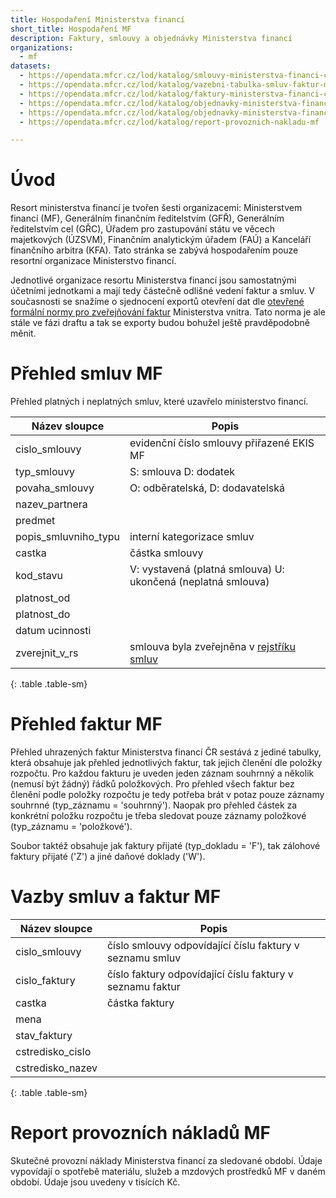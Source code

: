 ```yaml
---
title: Hospodaření Ministerstva financí
short_title: Hospodaření MF
description: Faktury, smlouvy a objednávky Ministerstva financí
organizations:
  - mf
datasets:
  - https://opendata.mfcr.cz/lod/katalog/smlouvy-ministerstva-financi-cr-seznam-smluv
  - https://opendata.mfcr.cz/lod/katalog/vazebni-tabulka-smluv-faktur-ministerstva-financi-cr
  - https://opendata.mfcr.cz/lod/katalog/faktury-ministerstva-financi-cr
  - https://opendata.mfcr.cz/lod/katalog/objednavky-ministerstva-financi-cr-detail
  - https://opendata.mfcr.cz/lod/katalog/objednavky-ministerstva-financi-cr-seznam-objednavek
  - https://opendata.mfcr.cz/lod/katalog/report-provoznich-nakladu-mf

---
```


# Úvod

Resort ministerstva financí je tvořen šesti organizacemi: Ministerstvem financí (MF), Generálním finančním ředitelstvím (GFŘ), Generálním ředitelstvím cel (GŘC), Úřadem pro zastupování státu ve věcech majetkových (ÚZSVM), Finančním analytickým úřadem (FAÚ) a Kanceláří finančního arbitra (KFA). Tato stránka se zabývá hospodařením pouze resortní organizace Ministerstvo financí.

Jednotlivé organizace resortu Ministerstva financí jsou samostatnými účetními jednotkami a mají tedy částečně odlišné vedení faktur a smluv. V současnosti se snažíme o sjednocení exportů otevření dat dle [otevřené formální normy pro zveřejňování faktur](https://ofn.gov.cz/faktury/draft) Ministerstva vnitra. Tato norma je ale stále ve fázi draftu a tak se exporty budou bohužel ještě pravděpodobně měnit.

# Přehled smluv MF
Přehled platných i neplatných smluv, které uzavřelo ministerstvo financí.

| Název sloupce        | Popis                                                                |
|----------------------|----------------------------------------------------------------------|
| cislo_smlouvy        | evidenční číslo smlouvy přiřazené EKIS MF                            |
| typ_smlouvy          | S: smlouva D: dodatek                                                |
| povaha_smlouvy       | O: odběratelská, D: dodavatelská                                     |
| nazev_partnera       |                                                                      |
| predmet              |                                                                      |
| popis_smluvniho_typu | interní kategorizace smluv                                           |
| castka               | částka smlouvy                                                       |
| kod_stavu            | V: vystavená (platná smlouva) U: ukončená (neplatná smlouva)         |
| platnost_od          |                                                                      |
| platnost_do          |                                                                      |
| datum ucinnosti      |                                                                      |
| zverejnit_v_rs       | smlouva byla zveřejněna v [rejstříku smluv](https://smlouvy.gov.cz/) |
{: .table .table-sm}

# Přehled faktur MF

Přehled uhrazených faktur Ministerstva financí ČR sestává z jediné tabulky, která obsahuje jak přehled jednotlivých faktur, tak jejich členění dle položky rozpočtu. Pro každou fakturu je uveden jeden záznam souhrnný a několik (nemusí být žádný) řádků položkových. Pro přehled všech faktur bez členění podle položky rozpočtu je tedy potřeba brát v potaz pouze záznamy souhrnné (typ_záznamu = 'souhrnný'). Naopak pro přehled částek za konkrétní položku rozpočtu je třeba sledovat pouze záznamy položkové (typ_záznamu = 'položkové').

Soubor taktéž obsahuje jak faktury přijaté (typ_dokladu = 'F'), tak zálohové faktury přijaté ('Z') a jiné daňové doklady ('W').

# Vazby smluv a faktur MF

| Název sloupce    | Popis                                                     |
|------------------|-----------------------------------------------------------|
| cislo_smlouvy    | číslo smlouvy odpovídající číslu faktury v seznamu smluv  |
| cislo_faktury    | číslo faktury odpovídající číslu faktury v seznamu faktur |
| castka           | částka faktury                                            |
| mena             |                                                           |
| stav_faktury     |                                                           |
| cstredisko_cislo |                                                           |
| cstredisko_nazev |                                                           |
{: .table .table-sm}

# Report provozních nákladů MF

Skutečné provozní náklady Ministerstva financí za sledované období. Údaje vypovídají o spotřebě materiálu, služeb a mzdových prostředků MF v daném období. Údaje jsou uvedeny v tisících Kč.

